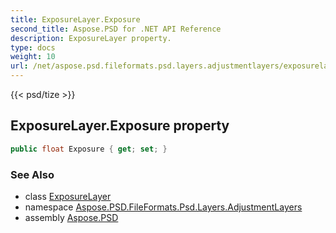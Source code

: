 ```yaml
---
title: ExposureLayer.Exposure
second_title: Aspose.PSD for .NET API Reference
description: ExposureLayer property. 
type: docs
weight: 10
url: /net/aspose.psd.fileformats.psd.layers.adjustmentlayers/exposurelayer/exposure/
---
```

{{< psd/tize >}}
## ExposureLayer.Exposure property

```csharp
public float Exposure { get; set; }
```

### See Also

* class [ExposureLayer](../)
* namespace [Aspose.PSD.FileFormats.Psd.Layers.AdjustmentLayers](../../exposurelayer/)
* assembly [Aspose.PSD](../../../)



